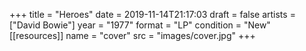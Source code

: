 +++
title = "Heroes"
date = 2019-11-14T21:17:03
draft = false
artists = ["David Bowie"]
year = "1977"
format = "LP"
condition = "New"
[[resources]]
  name = "cover"
  src = "images/cover.jpg"
+++
